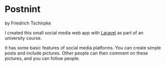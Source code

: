 # Postnint
by Friedrich Tschirpke

I created this small social media web app with [Laravel](www.laravel.com) as part of an university course.

It has some basic features of social media platforms. You can create simple posts and include pictures. Other people can then comment on these pictures, and you can follow people.
